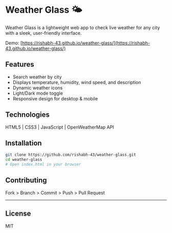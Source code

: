 
# Weather Glass 🌤️
Weather Glass is a lightweight web app to check live weather for any city with a sleek, user-friendly interface.

Demo: [https://rishabh-43.github.io/weather-glass/](https://rishabh-43.github.io/weather-glass/)

## Features
* Search weather by city
* Displays temperature, humidity, wind speed, and description
* Dynamic weather icons
* Light/Dark mode toggle
* Responsive design for desktop & mobile

## Technologies
HTML5 | CSS3 | JavaScript | OpenWeatherMap API

## Installation
```bash
git clone https://github.com/rishabh-43/weather-glass.git
cd weather-glass
# Open index.html in your browser
```

## Contributing
Fork > Branch > Commit > Push > Pull Request

---

## License

MIT
